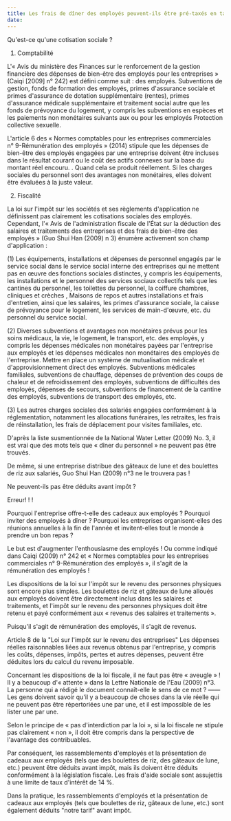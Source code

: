 ```yaml
---
title: Les frais de dîner des employés peuvent-ils être pré-taxés en tant que dépenses sociales ?
date: 
---
```

Qu'est-ce qu'une cotisation sociale ?

1. Comptabilité

L'« Avis du ministère des Finances sur le renforcement de la gestion financière des dépenses de bien-être des employés pour les entreprises » (Caiqi [2009] n° 242) est défini comme suit : des employés. Subventions de gestion, fonds de formation des employés, primes d'assurance sociale et primes d'assurance de dotation supplémentaire (rentes), primes d'assurance médicale supplémentaire et traitement social autre que les fonds de prévoyance du logement, y compris les subventions en espèces et les paiements non monétaires suivants aux ou pour les employés Protection collective sexuelle.

L'article 6 des « Normes comptables pour les entreprises commerciales n° 9-Rémunération des employés » (2014) stipule que les dépenses de bien-être des employés engagées par une entreprise doivent être incluses dans le résultat courant ou le coût des actifs connexes sur la base du montant réel encouru. . Quand cela se produit réellement. Si les charges sociales du personnel sont des avantages non monétaires, elles doivent être évaluées à la juste valeur.
<!-- more -->
2. Fiscalité

La loi sur l'impôt sur les sociétés et ses règlements d'application ne définissent pas clairement les cotisations sociales des employés. Cependant, l'« Avis de l'administration fiscale de l'État sur la déduction des salaires et traitements des entreprises et des frais de bien-être des employés » (Guo Shui Han (2009) n 3) énumère activement son champ d'application :

(1) Les équipements, installations et dépenses de personnel engagés par le service social dans le service social interne des entreprises qui ne mettent pas en œuvre des fonctions sociales distinctes, y compris les équipements, les installations et le personnel des services sociaux collectifs tels que les cantines du personnel, les toilettes du personnel, la coiffure chambres, cliniques et crèches , Maisons de repos et autres installations et frais d'entretien, ainsi que les salaires, les primes d'assurance sociale, la caisse de prévoyance pour le logement, les services de main-d'œuvre, etc. du personnel du service social.

(2) Diverses subventions et avantages non monétaires prévus pour les soins médicaux, la vie, le logement, le transport, etc. des employés, y compris les dépenses médicales non monétaires payées par l'entreprise aux employés et les dépenses médicales non monétaires des employés de l'entreprise. Mettre en place un système de mutualisation médicale et d'approvisionnement direct des employés. Subventions médicales familiales, subventions de chauffage, dépenses de prévention des coups de chaleur et de refroidissement des employés, subventions de difficultés des employés, dépenses de secours, subventions de financement de la cantine des employés, subventions de transport des employés, etc.

(3) Les autres charges sociales des salariés engagées conformément à la réglementation, notamment les allocations funéraires, les retraites, les frais de réinstallation, les frais de déplacement pour visites familiales, etc.

D'après la liste susmentionnée de la National Water Letter (2009) No. 3, il est vrai que des mots tels que « dîner du personnel » ne peuvent pas être trouvés.

De même, si une entreprise distribue des gâteaux de lune et des boulettes de riz aux salariés, Guo Shui Han (2009) n°3 ne le trouvera pas !

Ne peuvent-ils pas être déduits avant impôt ?

Erreur! ! !

Pourquoi l'entreprise offre-t-elle des cadeaux aux employés ? Pourquoi inviter des employés à dîner ? Pourquoi les entreprises organisent-elles des réunions annuelles à la fin de l'année et invitent-elles tout le monde à prendre un bon repas ?

Le but est d'augmenter l'enthousiasme des employés ! Ou comme indiqué dans Caiqi (2009) n° 242 et « Normes comptables pour les entreprises commerciales n° 9-Rémunération des employés », il s'agit de la rémunération des employés !

Les dispositions de la loi sur l'impôt sur le revenu des personnes physiques sont encore plus simples. Les boulettes de riz et gâteaux de lune alloués aux employés doivent être directement inclus dans les salaires et traitements, et l'impôt sur le revenu des personnes physiques doit être retenu et payé conformément aux « revenus des salaires et traitements ».

Puisqu'il s'agit de rémunération des employés, il s'agit de revenus.

Article 8 de la "Loi sur l'impôt sur le revenu des entreprises" Les dépenses réelles raisonnables liées aux revenus obtenus par l'entreprise, y compris les coûts, dépenses, impôts, pertes et autres dépenses, peuvent être déduites lors du calcul du revenu imposable.

Concernant les dispositions de la loi fiscale, il ne faut pas être « aveugle » ! Il y a beaucoup d'« attente » dans la Lettre Nationale de l'Eau (2009) n°3. La personne qui a rédigé le document connaît-elle le sens de ce mot ? ——Les gens doivent savoir qu'il y a beaucoup de choses dans la vie réelle qui ne peuvent pas être répertoriées une par une, et il est impossible de les lister une par une.

Selon le principe de « pas d'interdiction par la loi », si la loi fiscale ne stipule pas clairement « non », il doit être compris dans la perspective de l'avantage des contribuables.

Par conséquent, les rassemblements d'employés et la présentation de cadeaux aux employés (tels que des boulettes de riz, des gâteaux de lune, etc.) peuvent être déduits avant impôt, mais ils doivent être déduits conformément à la législation fiscale. Les frais d'aide sociale sont assujettis à une limite de taux d'intérêt de 14 %.

Dans la pratique, les rassemblements d'employés et la présentation de cadeaux aux employés (tels que boulettes de riz, gâteaux de lune, etc.) sont également déduits "notre tarif" avant impôt.